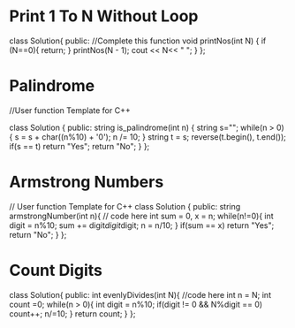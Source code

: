# Print 1 To N Without Loop


class Solution{
    public:
    //Complete this function
    void printNos(int N)
    {
        if (N==0){
            return;
        }
        printNos(N - 1);
        cout << N<< " ";
    }
};

# Palindrome

//User function Template for C++

class Solution
{
	public:
		string is_palindrome(int n)
		{
            string s="";
			while(n > 0)
			{
				s = s + char((n%10) + '0');
				n /= 10;
			}
			string t = s;
			reverse(t.begin(), t.end());
			if(s == t)
				return "Yes";
			return "No";
		}
};


# Armstrong Numbers


// User function Template for C++
class Solution {
  public:
    string armstrongNumber(int n){
        // code here
        int sum = 0, x = n;
        while(n!=0){
            int digit = n%10;
            sum += digit*digit*digit;
            n = n/10;
        }
        if(sum == x)
            return "Yes";
        return "No";
    }
};

# Count Digits
 

class Solution{
public:
    int evenlyDivides(int N){
        //code here
        int n = N;
        int count =0;
        while(n > 0){
            int digit = n%10;
            if(digit != 0 && N%digit == 0) count++;
            n/=10;
        }
        return count;
    }
};